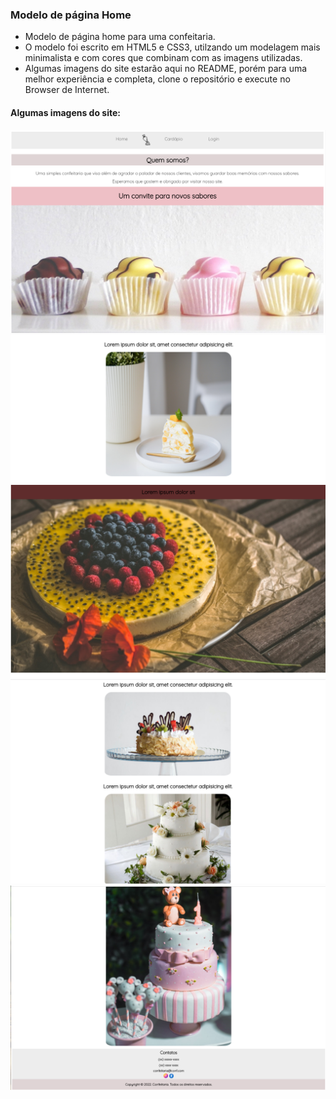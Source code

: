 ### Modelo de página Home

- Modelo de página home para uma confeitaria.
- O modelo foi escrito em HTML5 e CSS3, utilzando um modelagem mais minimalista e com cores que combinam com as imagens utilizadas.
-  Algumas imagens do site estarão aqui no README, porém para uma melhor experiência e completa, clone o repositório e execute no Browser de Internet.

#### Algumas imagens do site: 

<img src="imgSite/img1.png" width="720px" />

<img src="imgSite/img2.png" width="720px" />

<img src="imgSite/img3.png" width="720px" />

<img src="imgSite/img4.png" width="720px" />

<img src="imgSite/img5.png" width="720px" />
